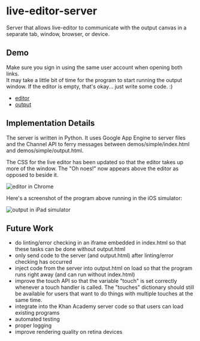 # live-editor-server #
Server that allows live-editor to communicate with the output canvas in a 
separate tab, window, browser, or device.

## Demo ##
Make sure you sign in using the same user account when opening both links.  
It may take a little bit of time for the program to start running the output 
window.  If the editor is empty, that's okay... just write some code.  :)

- <a href="http://elite-clover-821.appspot.com/editor" target="_blank">editor</a>
- <a href="http://elite-clover-821.appspot.com/output" target="_blank">output</a>

## Implementation Details ##
The server is written in Python.  It uses Google App Engine to server files and
the Channel API to ferry messages between demos/simple/index.html and
demos/simple/output.html.

The CSS for the live editor has been updated so that the editor takes up more of
the window.  The "Oh noes!" now appears above the editor as opposed to beside it.

![editor in Chrome](https://raw.github.com/kevinb7/live-editor-server/master/editor.png)

Here's a screenshot of the program above running in the iOS simulator:

![output in iPad simulator](https://raw.github.com/kevinb7/live-editor-server/master/output.png)


## Future Work ##
- do linting/error checking in an iframe embedded in index.html so that these 
  tasks can be done without output.html
- only send code to the server (and output.html) after linting/error checking
  has occurred
- inject code from the server into output.html on load so that the program runs
  right away (and can run without index.html)
- improve the touch API so that the variable "touch" is set correctly whenever
  a touch handler is called.  The "touches" dictionary should still be 
  available for users that want to do things with multiple touches at the same
  time.
- integrate into the Khan Academy server code so that users can load existing
  programs
- automated testing
- proper logging
- improve rendering quality on retina devices
